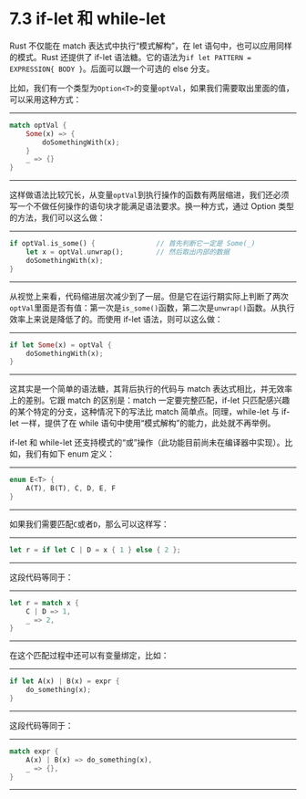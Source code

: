 # 7.3 if-let 和 while-let

Rust 不仅能在 match 表达式中执行“模式解构”，在 let 语句中，也可以应用同样的模式。Rust 还提供了 if-let 语法糖。它的语法为`if let PATTERN = EXPRESSION{ BODY }`。后面可以跟一个可选的 else 分支。

比如，我们有一个类型为`Option<T>`的变量`optVal`，如果我们需要取出里面的值，可以采用这种方式：

---

```rust
match optVal {
    Some(x) => {
        doSomethingWith(x);
    }
    _ => {}
}
```

---

这样做语法比较冗长，从变量`optVal`到执行操作的函数有两层缩进，我们还必须写一个不做任何操作的语句块才能满足语法要求。换一种方式，通过 Option 类型的方法，我们可以这么做：

---

```rust
if optVal.is_some() {               // 首先判断它一定是 Some(_)
    let x = optVal.unwrap();        // 然后取出内部的数据
    doSomethingWith(x);
}
```

---

从视觉上来看，代码缩进层次减少到了一层。但是它在运行期实际上判断了两次`optVal`里面是否有值：第一次是`is_some()`函数，第二次是`unwrap()`函数。从执行效率上来说是降低了的。而使用 if-let 语法，则可以这么做：

---

```rust
if let Some(x) = optVal {
    doSomethingWith(x);
}
```

---

这其实是一个简单的语法糖，其背后执行的代码与 match 表达式相比，并无效率上的差别。它跟 match 的区别是：match 一定要完整匹配，if-let 只匹配感兴趣的某个特定的分支，这种情况下的写法比 match 简单点。同理，while-let 与 if-let 一样，提供了在 while 语句中使用“模式解构”的能力，此处就不再举例。

if-let 和 while-let 还支持模式的“或”操作（此功能目前尚未在编译器中实现）。比如，我们有如下 enum 定义：

---

```rust
enum E<T> {
    A(T), B(T), C, D, E, F
}
```

---

如果我们需要匹配`C`或者`D`，那么可以这样写：

---

```rust
let r = if let C | D = x { 1 } else { 2 };
```

---

这段代码等同于：

---

```rust
let r = match x {
    C | D => 1,
    _ => 2,
}
```

---

在这个匹配过程中还可以有变量绑定，比如：

---

```rust
if let A(x) | B(x) = expr {
    do_something(x);
}
```

---

这段代码等同于：

---

```rust
match expr {
    A(x) | B(x) => do_something(x),
    _ => {},
}
```

---
